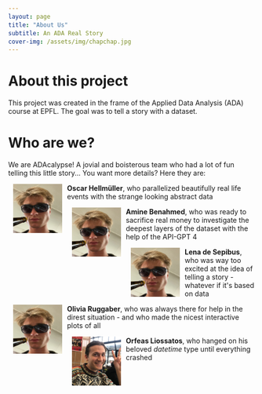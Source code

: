 ```yaml
---
layout: page
title: "About Us"
subtitle: An ADA Real Story
cover-img: /assets/img/chapchap.jpg
---
```


# About this project
This project was created in the frame of the Applied Data Analysis (ADA) course at EPFL. The goal was to tell a story with a dataset. 

# Who are we?
We are ADAcalypse! A jovial and boisterous team who had a lot of fun telling this little story... You want more details? Here they are:

<img src="./assets/img/oscar_ada3.png" align="left" width="100" height="100" hspace="10"/> **Oscar Hellmüller**, who parallelized beautifully real life events with the strange looking abstract data

<img src="/assets/img/oscar_ada3.png" align="left" width="100" height="100" hspace="10"/>   **Amine Benahmed**, who was ready to sacrifice real money to investigate the deepest layers of the dataset with the help of the API-GPT 4

<img src="/assets/img/oscar_ada3.png" align="left" width="100" height="100" hspace="10"/>  **Lena de Sepibus**, who was way too excited at the idea of telling a story - whatever if it's based on data

<img src="/assets/img/oscar_ada3.png" align="left" width="100" height="100" hspace="10"/>  **Olivia Ruggaber**, who was always there for help in the direst situation - and who made the nicest interactive plots of all

<img src="/assets/img/orfeas_ada.jpeg" align="left" width="100" height="100" hspace="10"/>   **Orfeas Liossatos**, who hanged on his beloved _datetime_ type until everything crashed


